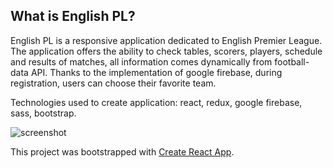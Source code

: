## What is English PL?

<p>English PL is a responsive application dedicated to English Premier League. The application offers the ability to check tables, scorers, players, schedule and results of matches, all information comes dynamically from football-data API. Thanks to the implementation of google firebase, during registration, users can choose their favorite team. 
 </p>
<p>
Technologies used to create application: react, redux, google firebase, sass, bootstrap.
 </p>

![screenshot](https://user-images.githubusercontent.com/51854427/64607193-4f5e2280-d3c8-11e9-8248-06cf3fda3977.png)


This project was bootstrapped with [Create React App](https://github.com/facebook/create-react-app).

 
